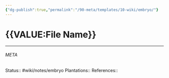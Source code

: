 ```yaml
---
{"dg-publish":true,"permalink":"/90-meta/templates/10-wiki/embryo/"}
---
```


# {{VALUE:File Name}}
---




###### META
Status:: #wiki/notes/embryo
Plantations:: 
References:: 
